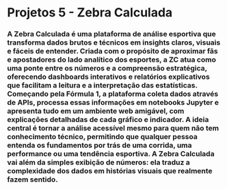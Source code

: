 # Projetos 5 - Zebra Calculada

### A **Zebra Calculada** é uma plataforma de análise esportiva que transforma dados brutos e técnicos em insights claros, visuais e fáceis de entender. Criada com o propósito de aproximar fãs e apostadores do lado analítico dos esportes, a ZC atua como uma ponte entre os números e a compreensão estratégica, oferecendo dashboards interativos e relatórios explicativos que facilitam a leitura e a interpretação das estatísticas. Começando pela Fórmula 1, a plataforma coleta dados através de APIs, processa essas informações em notebooks Jupyter e apresenta tudo em um ambiente web amigável, com explicações detalhadas de cada gráfico e indicador. A ideia central é tornar a análise acessível mesmo para quem não tem conhecimento técnico, permitindo que qualquer pessoa entenda os fundamentos por trás de uma corrida, uma performance ou uma tendência esportiva. A Zebra Calculada vai além da simples exibição de números: ela traduz a complexidade dos dados em histórias visuais que realmente fazem sentido.

